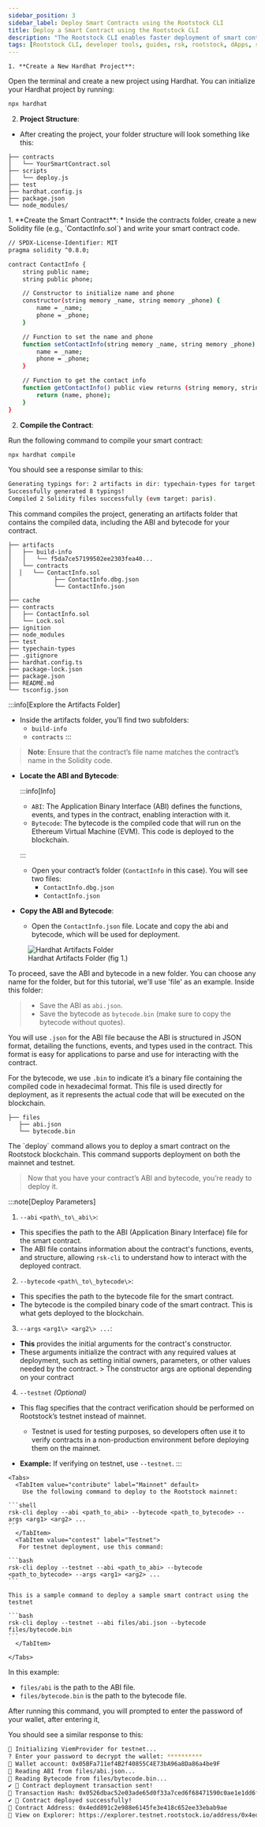 ```yaml
---
sidebar_position: 3
sidebar_label: Deploy Smart Contracts using the Rootstock CLI
title: Deploy a Smart Contract using the Rootstock CLI
description: "The Rootstock CLI enables faster deployment of smart contracts to the Rootstock network."
tags: [Rootstock CLI, developer tools, guides, rsk, rootstock, dApps, smart contracts, solidity, dev-environments]
---
```


<Steps>
  <Step title="Set Up Your Hardhat Project">

    1. **Create a New Hardhat Project**:

Open the terminal and create a new project using Hardhat. You can initialize your Hardhat project by running:

```bash
npx hardhat
```

2. **Project Structure**:
  * After creating the project, your folder structure will look something like this:

```text
├── contracts
│   └── YourSmartContract.sol
├── scripts
│   └── deploy.js
├── test
├── hardhat.config.js
├── package.json
└── node_modules/
```
</Step>
  <Step title="Add and Compile Your Smart Contract">
    1. **Create the Smart Contract**:
   * Inside the contracts folder, create a new Solidity file (e.g., `ContactInfo.sol`) and write your smart contract code.

```bash
// SPDX-License-Identifier: MIT
pragma solidity ^0.8.0;

contract ContactInfo {
    string public name;
    string public phone;

    // Constructor to initialize name and phone
    constructor(string memory _name, string memory _phone) {
        name = _name;
        phone = _phone;
    }

    // Function to set the name and phone
    function setContactInfo(string memory _name, string memory _phone) public {
        name = _name;
        phone = _phone;
    }

    // Function to get the contact info
    function getContactInfo() public view returns (string memory, string memory) {
        return (name, phone);
    }
}
```

2. **Compile the Contract**:

Run the following command to compile your smart contract:

```bash
npx hardhat compile
```

You should see a response similar to this:

```bash
Generating typings for: 2 artifacts in dir: typechain-types for target: ethers-v6
Successfully generated 8 typings!
Compiled 2 Solidity files successfully (evm target: paris).
```

This command compiles the project, generating an artifacts folder that contains the compiled data, including the ABI and bytecode for your contract.

```text
├── artifacts
│   ├── build-info
│   │   └── f5da7ce57199502ee2303fea40...
│   └── contracts
│  │   └── ContactInfo.sol
│            ├── ContactInfo.dbg.json
│            └── ContactInfo.json
│
├── cache
├── contracts
│   ├── ContactInfo.sol
│   └── Lock.sol
├── ignition
├── node_modules
├── test
├── typechain-types
├── .gitignore
├── hardhat.config.ts
├── package-lock.json
├── package.json
├── README.md
└── tsconfig.json
```

:::info[Explore the Artifacts Folder]
* Inside the artifacts folder, you’ll find two subfolders:
  * `build-info`
  * `contracts`
    :::
> **Note**: Ensure that the contract’s file name matches the contract’s name in the Solidity code.
- **Locate the ABI and Bytecode**:

  :::info[Info]

  * `ABI`: The Application Binary Interface (ABI) defines the functions, events, and types in the contract, enabling interaction with it.
  * `Bytecode`: The bytecode is the compiled code that will run on the Ethereum Virtual Machine (EVM). This code is deployed to the blockchain.

  :::

  * Open your contract’s folder (`ContactInfo` in this case). You will see two files:
    * `ContactInfo.dbg.json`
    * `ContactInfo.json`


- **Copy the ABI and Bytecode**:
  * Open the `ContactInfo.json` file. Locate and copy the abi and bytecode, which will be used for deployment.

<figure>
<img src="/img/guides/rsk-cli/artifacts-folder.png" alt="Hardhat Artifacts Folder"/>
  <figcaption>Hardhat Artifacts Folder (fig 1.)</figcaption>
</figure>

To proceed, save the ABI and bytecode in a new folder. You can choose any name for the folder, but for this tutorial, we'll use 'file' as an example. Inside this folder:

> * Save the ABI as `abi.json`.
> * Save the bytecode as `bytecode.bin` (make sure to copy the bytecode without quotes).

You will use `.json` for the ABI file because the ABI is structured in JSON format, detailing the functions, events, and types used in the contract. This format is easy for applications to parse and use for interacting with the contract.

For the bytecode, we use `.bin` to indicate it’s a binary file containing the compiled code in hexadecimal format. This file is used directly for deployment, as it represents the actual code that will be executed on the blockchain.

```text
├── files
   ├── abi.json
   └── bytecode.bin
```

  </Step>
  <Step title="Deploy Your Smart Contract">
    The `deploy` command allows you to deploy a smart contract on the Rootstock blockchain. This command supports deployment on both the mainnet and testnet.

>Now that you have your contract’s ABI and bytecode, you’re ready to deploy it.

:::note[Deploy Parameters]

1. `--abi` `<path\_to\_abi\>`:
  * This specifies the path to the ABI (Application Binary Interface) file for the smart contract.
  * The ABI file contains information about the contract's functions, events, and structure, allowing `rsk-cli` to understand how to interact with the deployed contract.
2. `--bytecode` `<path\_to\_bytecode\>`:
  * This specifies the path to the bytecode file for the smart contract.
  * The bytecode is the compiled binary code of the smart contract. This is what gets deployed to the blockchain.
3. `--args` `<arg1\> <arg2\> ...`:
  * **This** provides the initial arguments for the contract's constructor.
  * These arguments initialize the contract with any required values at deployment, such as setting initial owners, parameters, or other values needed by the contract. > The constructor args are optional depending on your contract

4. `--testnet` *(Optional)*

* This flag specifies that the contract verification should be performed on Rootstock’s testnet instead of mainnet.
  * Testnet is used for testing purposes, so developers often use it to verify contracts in a non-production environment before deploying them on the mainnet.

* **Example:** If verifying on testnet, use `--testnet`.
:::

````mdx-block
<Tabs>
  <TabItem value="contribute" label="Mainnet" default>
    Use the following command to deploy to the Rootstock mainnet:

```shell
rsk-cli deploy --abi <path_to_abi> --bytecode <path_to_bytecode> --args <arg1> <arg2> ...
```
  </TabItem>
  <TabItem value="contest" label="Testnet">
   For testnet deployment, use this command:

```bash
rsk-cli deploy --testnet --abi <path_to_abi> --bytecode <path_to_bytecode> --args <arg1> <arg2> ...
```

This is a sample command to deploy a sample smart contract using the testnet

```bash
rsk-cli deploy --testnet --abi files/abi.json --bytecode files/bytecode.bin
```
  </TabItem>

</Tabs>
````

In this example:

* `files/abi` is the path to the ABI file.
* `files/bytecode.bin` is the path to the bytecode file.

After running this command, you will prompted to enter the password of your wallet, after entering it,

You should see a similar response to this:

```bash
🔧 Initializing ViemProvider for testnet...
? Enter your password to decrypt the wallet: **********
🔑 Wallet account: 0x05BFa711ef4B2f40855C4E73bA96a8Da86a4be9F
📄 Reading ABI from files/abi.json...
📄 Reading Bytecode from files/bytecode.bin...
✔ 🎉 Contract deployment transaction sent!
🔑 Transaction Hash: 0x0526dbac52e03ade65d0f33a7ced6f68471590c0ae1e1dd6fc415ae56be29d3c
✔ 📜 Contract deployed successfully!
📍 Contract Address: 0x4edd891c2e988e6145fe3e418c652ee33ebab9ae
🔗 View on Explorer: https://explorer.testnet.rootstock.io/address/0x4edd891c2e988e6145fe3e418c652ee33ebab9ae
```

  </Step>

</Steps>
